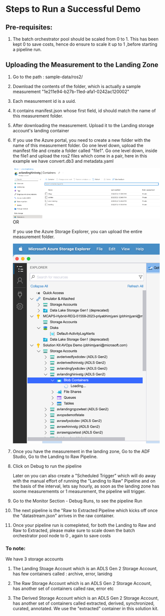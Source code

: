 # Steps to Run a Successful Demo


## Pre-requisites:

1. The batch orchestrator pool should be scaled from 0 to 1. This has been kept 0 to save costs, hence do ensure to scale it up to 1 ,before starting a pipeline run.



## Uploading the Measurement to the Landing Zone

1. Go to the path : sample-data/ros2/ 

2. Download the contents of the folder, which is actually a sample measurement "1e211e94-b27b-11ed-afa1-0242ac120002"

3. Each measurement id is a uuid.

4. It contains manifest.json whose first field, id should match the name of this measurement folder.

5. After downloading the measurement. Upload it to the Landing storage account's landing container

6. If you use the Azure portal, you need to create a new folder with the name of this measurement folder.
   Go one level down, upload the manifest file and create a folder called "file1".
   Go one level down, inside the file1 and upload the ros2 files which come in a pair, here in this example we have convert.db3 and metadata.yaml

   ![img](images/storageAcocuntInPortal.png) 
   OR

   If you use the Azure Storage Explorer, you can upload the entire measurement folder.

   ![img](images/StorageExplorer.png) 

7. Once you have the measurement in the landing zone, 
   Go to the ADF Studio, Go to the Landing to Raw Pipeline.

8. Click on Debug to run the pipeline

   Later on you can also create a "Scheduled Trigger" which will do away with the manual effort of running the "Landing to Raw" Pipeline and on the basis of the interval, lets say hourly, as soon as the landing zone has soome measurememts or 1 measurement, the pipeline will trigger.

9. Go to the Monitor Section - Debug Runs, to see the pipeline Run

10. The next pipeline is the "Raw to Extracted Pipeline which kicks off once the "datastream.json" arrives in the raw container.

11. Once your pipeline run is comepleted, for both the Landing to Raw and Raw to Extracted, please make sure to scale down the batch orchestrator pool node to 0 , again to save costs

### To note:

We have 3 storage accounts

1. The Landing Stoage Account which is an ADLS Gen 2 Storage Account, has few containers called : archive, error, lanidng

2. The Raw Storage Account which is an ADLS Gen 2 Storage Account, has another set of containers called raw, error etc

3. The Derived Storage Account which is an ADLS Gen 2 Storage Account, has another set of containers called extracted, derived, synchronized, curated, annotated. We use the "extracted" container in this solution kit.


